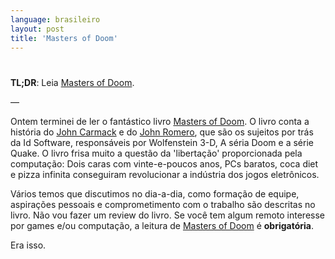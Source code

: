 ```yaml
---
language: brasileiro
layout: post
title: 'Masters of Doom'
---
```


# <p hidden>Masters of Doom<p hidden>

**TL;DR**: Leia [Masters of Doom](http://en.wikipedia.org/wiki/Masters_of_Doom).

&#x2014;

Ontem terminei de ler o fantástico livro [Masters of Doom](http://en.wikipedia.org/wiki/Masters_of_Doom). O livro conta a
história do [John Carmack](http://en.wikipedia.org/wiki/John_Carmack) e do [John Romero](http://en.wikipedia.org/wiki/John_Romero), que são os sujeitos por trás da Id
Software, responsáveis por Wolfenstein 3-D, A séria Doom e a série Quake. O
livro frisa muito a questão da 'libertação' proporcionada pela computação: Dois
caras com vinte-e-poucos anos, PCs baratos, coca diet e pizza infinita
conseguiram revolucionar a indústria dos jogos eletrônicos.

Vários temos que discutimos no dia-a-dia, como formação de equipe, aspirações
pessoais e comprometimento com o trabalho são descritas no livro. Não vou fazer
um review do livro. Se você tem algum remoto interesse por games e/ou
computação, a leitura de [Masters of Doom](http://en.wikipedia.org/wiki/Masters_of_Doom) é **obrigatória**.

Era isso.
